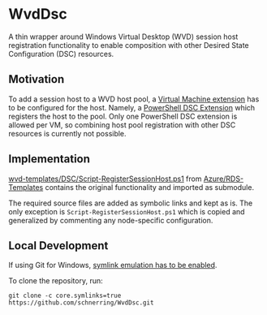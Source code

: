 # WvdDsc

A thin wrapper around Windows Virtual Desktop (WVD) session host registration functionality to enable composition with other Desired State Configuration (DSC) resources.

## Motivation

To add a session host to a WVD host pool, a [Virtual Machine extension](https://docs.microsoft.com/en-us/azure/virtual-machines/extensions/features-windows) has to be configured for the host. Namely, a [PowerShell DSC Extension](https://docs.microsoft.com/en-us/azure/virtual-machines/extensions/dsc-windows) which registers the host to the pool. Only one PowerShell DSC extension is allowed per VM, so combining host pool registration with other DSC resources is currently not possible.

## Implementation

[wvd-templates/DSC/Script-RegisterSessionHost.ps1](https://github.com/Azure/RDS-Templates/blob/master/wvd-templates/DSC/Script-RegisterSessionHost.ps1) from [Azure/RDS-Templates](https://github.com/Azure/RDS-Templates) contains the original functionality and imported as submodule.

The required source files are added as symbolic links and kept as is. The only exception is `Script-RegisterSessionHost.ps1` which is copied and generalized by commenting any node-specific configuration.

## Local Development

If using Git for Windows, [symlink emulation has to be enabled](https://github.com/git-for-windows/git/wiki/Symbolic-Links).

To clone the repository, run:

```shell
git clone -c core.symlinks=true https://github.com/schnerring/WvdDsc.git
```
